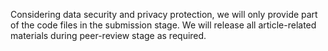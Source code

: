 Considering data security and privacy protection, we will only provide part of the code files in the submission stage. We will release all article-related materials during peer-review stage as required.

